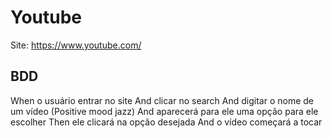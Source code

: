 # Youtube

Site: https://www.youtube.com/

## BDD

When o usuário entrar no site
And clicar no search
And digitar o nome de um vídeo (Positive mood jazz)
And aparecerá para ele uma opção para ele escolher
Then ele clicará na opção desejada
And o vídeo começará a tocar
